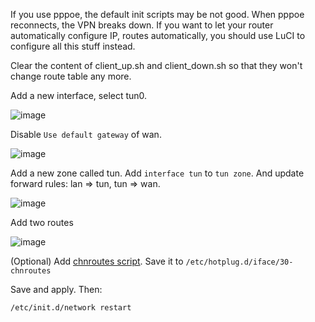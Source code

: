 If you use pppoe, the default init scripts may be not good.
When pppoe reconnects, the VPN breaks down. If you want to let
your router automatically configure IP, routes automatically,
you should use LuCI to configure all this stuff instead.

Clear the content of client_up.sh and client_down.sh so that
they won't change route table any more.

Add a new interface, select tun0.

![image](https://cloud.githubusercontent.com/assets/1073082/4519784/4b303254-4ccb-11e4-8c93-65b193612104.png)

Disable `Use default gateway` of wan.

![image](https://cloud.githubusercontent.com/assets/1073082/4519789/7a262276-4ccb-11e4-846e-85f31584b1d0.png)

Add a new zone called tun. Add `interface tun` to `tun zone`. And update forward rules: lan => tun, tun => wan.

![image](https://cloud.githubusercontent.com/assets/1073082/4519773/fccd4138-4cca-11e4-945b-b1da19e63c92.png)

Add two routes

![image](https://cloud.githubusercontent.com/assets/1073082/4519796/b98a5edc-4ccb-11e4-8fbc-ceccd14c35fc.png)

(Optional) Add [chnroutes script](https://github.com/clowwindy/ShadowVPN/blob/master/samples/chnroutes.sh).
Save it to `/etc/hotplug.d/iface/30-chnroutes`

Save and apply. Then:

    /etc/init.d/network restart